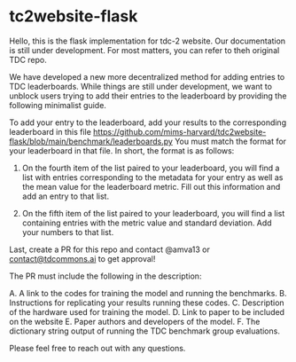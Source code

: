 # tc2website-flask
Hello, this is the flask implementation for tdc-2 website. Our documentation is still under development. For most matters, you can refer to theh original TDC repo.

We have developed a new more decentralized method for adding entries to TDC leaderboards. While things are still under development, we want to unblock users trying to add their entries to the leaderboard by providing the following minimalist guide.

To add your entry to the leaderboard, add your results to the corresponding leaderboard in this file
https://github.com/mims-harvard/tdc2website-flask/blob/main/benchmark/leaderboards.py
You must match the format for your leaderboard in that file. In short, the format is as follows:

1. On the fourth item of the list paired to your leaderboard, you will find a list with entries corresponding to the metadata for your entry as well as the 
mean value for the leaderboard metric. Fill out this information and add an entry to that list.

2. On the fifth item of the list paired to your leaderboard, you will find a list containing entries with the metric value and standard deviation. Add your numbers to that list.

Last, create a PR for this repo and contact @amva13 or contact@tdcommons.ai to get approval!

The PR must include the following in the description:

A. A link to the codes for training the model and running the benchmarks.
B. Instructions for replicating your results running these codes.
C. Description of the hardware used for training the model.
D. Link to paper to be included on the website
E. Paper authors and developers of the model.
F. The dictionary string output of running the TDC benchmark group evaluations.

Please feel free to reach out with any questions.


